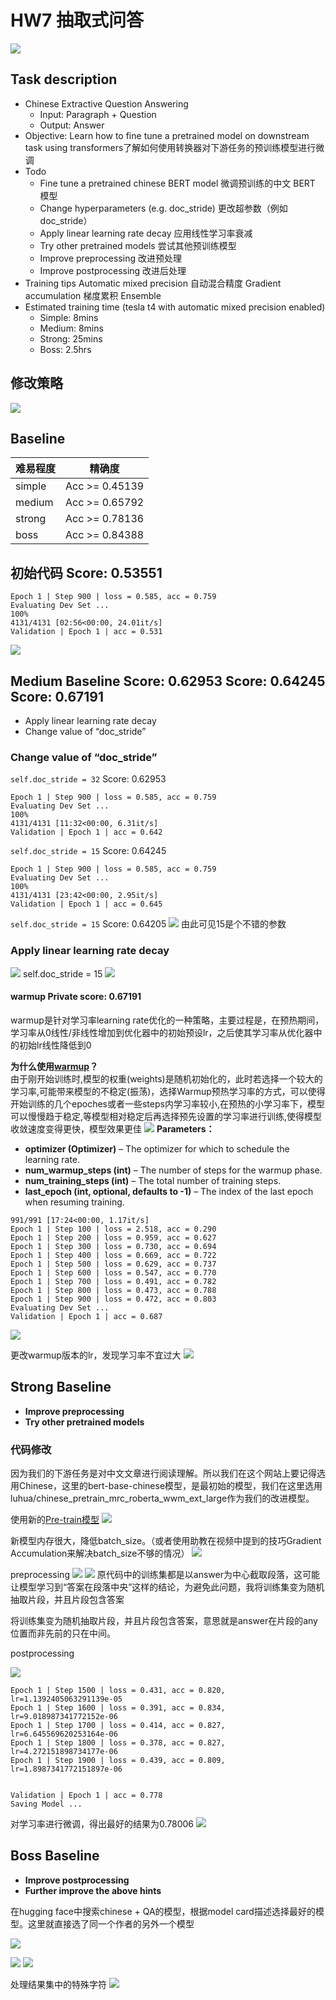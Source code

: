 # HW7 抽取式问答

![](.HW7_images/ed21a111.png)

## Task description

* Chinese Extractive Question Answering
  * Input: Paragraph + Question
  * Output: Answer
* Objective: Learn how to fine tune a pretrained model on downstream task using transformers了解如何使用转换器对下游任务的预训练模型进行微调
* Todo
  * Fine tune a pretrained chinese BERT model 微调预训练的中文 BERT 模型
  * Change hyperparameters (e.g. doc_stride) 更改超参数（例如 doc_stride）
  * Apply linear learning rate decay 应用线性学习率衰减
  * Try other pretrained models 尝试其他预训练模型
  * Improve preprocessing 改进预处理
  * Improve postprocessing 改进后处理
* Training tips
  Automatic mixed precision 自动混合精度
  Gradient accumulation 梯度累积
  Ensemble
* Estimated training time (tesla t4 with automatic mixed precision enabled)
  * Simple: 8mins
  * Medium: 8mins
  * Strong: 25mins
  * Boss: 2.5hrs

## 修改策略

![](.HW7_images/22953979.png)

## Baseline

|  难易程度   | 精确度  |
|  ----  | ----  |
| simple  | Acc >= 0.45139 |
| medium  | Acc >= 0.65792 |
|strong | Acc >= 0.78136 |
|boss | Acc >= 0.84388 |


## 初始代码  Score: 0.53551

```
Epoch 1 | Step 900 | loss = 0.585, acc = 0.759
Evaluating Dev Set ...
100%
4131/4131 [02:56<00:00, 24.01it/s]
Validation | Epoch 1 | acc = 0.531
```

![](.HW7_images/2ca3eaa9.png)

## Medium Baseline   Score: 0.62953   Score: 0.64245  Score: 0.67191

* Apply linear learning rate decay
* Change value of “doc_stride”

### Change value of “doc_stride”

`self.doc_stride = 32`  Score: 0.62953

```
Epoch 1 | Step 900 | loss = 0.585, acc = 0.759
Evaluating Dev Set ...
100%
4131/4131 [11:32<00:00, 6.31it/s]
Validation | Epoch 1 | acc = 0.642
```

`self.doc_stride = 15`   Score: 0.64245
```
Epoch 1 | Step 900 | loss = 0.585, acc = 0.759
Evaluating Dev Set ...
100%
4131/4131 [23:42<00:00, 2.95it/s]
Validation | Epoch 1 | acc = 0.645
```

`self.doc_stride = 15`   Score: 0.64205
![](.HW7_images/3f85b615.png)
由此可见15是个不错的参数

### Apply linear learning rate decay
![](.HW7_images/1ceb5023.png)
self.doc_stride = 15
![](.HW7_images/7bdcf4d8.png)

#### warmup  Private score: 0.67191
warmup是针对学习率learning rate优化的一种策略，主要过程是，在预热期间，学习率从0线性/非线性增加到优化器中的初始预设lr，之后使其学习率从优化器中的初始lr线性降低到0

**为什么使用[warmup](https://huggingface.co/docs/transformers/main_classes/optimizer_schedules#transformers.get_linear_schedule_with_warmup)？**  
由于刚开始训练时,模型的权重(weights)是随机初始化的，此时若选择一个较大的学习率,可能带来模型的不稳定(振荡)，选择Warmup预热学习率的方式，可以使得开始训练的几个epoches或者一些steps内学习率较小,在预热的小学习率下，模型可以慢慢趋于稳定,等模型相对稳定后再选择预先设置的学习率进行训练,使得模型收敛速度变得更快，模型效果更佳
![](.HW7_images/fc3c1a47.png)
**Parameters：**
* **optimizer (Optimizer)** – The optimizer for which to schedule the learning rate.
* **num_warmup_steps (int)** – The number of steps for the warmup phase.
* **num_training_steps (int)** – The total number of training steps.
* **last_epoch (int, optional, defaults to -1)** – The index of the last epoch when resuming training.

```
991/991 [17:24<00:00, 1.17it/s]
Epoch 1 | Step 100 | loss = 2.518, acc = 0.290
Epoch 1 | Step 200 | loss = 0.959, acc = 0.627
Epoch 1 | Step 300 | loss = 0.730, acc = 0.694
Epoch 1 | Step 400 | loss = 0.669, acc = 0.722
Epoch 1 | Step 500 | loss = 0.629, acc = 0.737
Epoch 1 | Step 600 | loss = 0.547, acc = 0.770
Epoch 1 | Step 700 | loss = 0.491, acc = 0.782
Epoch 1 | Step 800 | loss = 0.473, acc = 0.788
Epoch 1 | Step 900 | loss = 0.472, acc = 0.803
Evaluating Dev Set ...
Validation | Epoch 1 | acc = 0.687
```
![](.HW7_images/680d2aba.png)

更改warmup版本的lr，发现学习率不宜过大
![](.HW7_images/32393e8b.png)


## Strong Baseline
* **Improve preprocessing**
* **Try other pretrained models**

### 代码修改
因为我们的下游任务是对中文文章进行阅读理解。所以我们在这个网站上要记得选用Chinese，这里的bert-base-chinese模型，是最初始的模型，我们在这里选用luhua/chinese_pretrain_mrc_roberta_wwm_ext_large作为我们的改进模型。


使用新的[Pre-train模型](https://huggingface.co/models)
![](.HW7_images/e8a742df.png)

新模型内存很大，降低batch_size。（或者使用助教在视频中提到的技巧Gradient Accumulation来解决batch_size不够的情况）
![](.HW7_images/9436422d.png)

preprocessing
![](.HW7_images/050e4d3e.png)
![](.HW7_images/4f51dc53.png)
原代码中的训练集都是以answer为中心截取段落，这可能让模型学习到“答案在段落中央”这样的结论，为避免此问题，我将训练集变为随机抽取片段，并且片段包含答案



将训练集变为随机抽取片段，并且片段包含答案，意思就是answer在片段的any位置而非先前的只在中间。

postprocessing 


![](.HW7_images/711546ff.png)


```
Epoch 1 | Step 1500 | loss = 0.431, acc = 0.820, lr=1.1392405063291139e-05
Epoch 1 | Step 1600 | loss = 0.391, acc = 0.834, lr=9.018987341772152e-06
Epoch 1 | Step 1700 | loss = 0.414, acc = 0.827, lr=6.645569620253164e-06
Epoch 1 | Step 1800 | loss = 0.378, acc = 0.827, lr=4.272151898734177e-06
Epoch 1 | Step 1900 | loss = 0.439, acc = 0.809, lr=1.8987341772151897e-06


Validation | Epoch 1 | acc = 0.778
Saving Model ...
```

对学习率进行微调，得出最好的结果为0.78006
![](.HW7_images/d03f0fa3.png)


## Boss Baseline
* **Improve postprocessing**
* **Further improve the above hints**

在hugging face中搜索chinese + QA的模型，根据model card描述选择最好的模型。这里就直接选了同一个作者的另外一个模型

![](.HW7_images/624def81.png)

![](.HW7_images/5ae79dc4.png)
![](.HW7_images/c07e9818.png)

处理结果集中的特殊字符
![](.HW7_images/64f26ad0.png)
